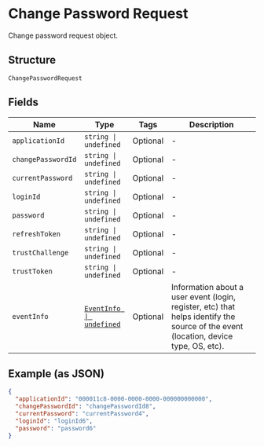 
# Change Password Request

Change password request object.

## Structure

`ChangePasswordRequest`

## Fields

| Name | Type | Tags | Description |
|  --- | --- | --- | --- |
| `applicationId` | `string \| undefined` | Optional | - |
| `changePasswordId` | `string \| undefined` | Optional | - |
| `currentPassword` | `string \| undefined` | Optional | - |
| `loginId` | `string \| undefined` | Optional | - |
| `password` | `string \| undefined` | Optional | - |
| `refreshToken` | `string \| undefined` | Optional | - |
| `trustChallenge` | `string \| undefined` | Optional | - |
| `trustToken` | `string \| undefined` | Optional | - |
| `eventInfo` | [`EventInfo \| undefined`](../../doc/models/event-info.md) | Optional | Information about a user event (login, register, etc) that helps identify the source of the event (location, device type, OS, etc). |

## Example (as JSON)

```json
{
  "applicationId": "000011c8-0000-0000-0000-000000000000",
  "changePasswordId": "changePasswordId8",
  "currentPassword": "currentPassword4",
  "loginId": "loginId6",
  "password": "password6"
}
```

